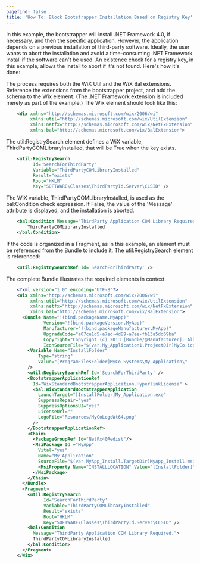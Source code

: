 ```yaml
---
pagefind: false
title: 'How To: Block Bootstrapper Installation Based on Registry Key'
---
```


In this example, the bootstrapper will install .NET Framework 4.0, if necessary, and then the specific application.
However, the application depends on a previous installation of third-party software. Ideally, the user wants to abort 
the installation and avoid a time-consuming .NET Framework install if the software can't be used.  An existence check
for a registry key, in this example, allows the install to abort if it's not found.  Here's how it's done:

The process requires both the WiX Util and the WiX Bal extensions.  Reference the extensions from the bootstrapper
project, and add the schema to the Wix element. (The .NET Framework extension is included merely as part of the example.)
The Wix element should look like this:

```xml
    <Wix xmlns="http://schemas.microsoft.com/wix/2006/wi" 
         xmlns:util="http://schemas.microsoft.com/wix/UtilExtension" 
         xmlns:netfx="http://schemas.microsoft.com/wix/NetFxExtension" 
         xmlns:bal="http://schemas.microsoft.com/wix/BalExtension">
```

The util:RegistrySearch element defines a WiX variable, ThirdPartyCOMLibraryInstalled, that will be True when 
the key exists.

```xml
    <util:RegistrySearch
          Id='SearchForThirdParty' 
          Variable="ThirdPartyCOMLibraryInstalled" 
          Result="exists"
          Root="HKLM"
          Key="SOFTWARE\Classes\ThirdPartyId.Server\CLSID" />
```

The WiX variable, ThirdPartyCOMLibraryInstalled, is used as the bal:Condition check expression.  If False, 
the value of the 'Message' attribute is displayed, and the installation is aborted.

```xml
    <bal:Condition Message="ThirdParty Application COM Library Required.">
        ThirdPartyCOMLibraryInstalled
    </bal:Condition>
```

If the code is organized in a Fragment, as in this example, an element must be referenced from the 
Bundle to include it. The util:RegistrySearch element is referenced:

```xml
    <util:RegistrySearchRef Id='SearchForThirdParty' />
```

The complete Bundle illustrates the required elements in context.

```xml
    <?xml version="1.0" encoding="UTF-8"?>
    <Wix xmlns="http://schemas.microsoft.com/wix/2006/wi" 
         xmlns:util="http://schemas.microsoft.com/wix/UtilExtension" 
         xmlns:netfx="http://schemas.microsoft.com/wix/NetFxExtension" 
         xmlns:bal="http://schemas.microsoft.com/wix/BalExtension">
      <Bundle Name="!(bind.packageName.MyApp)" 
              Version="!(bind.packageVersion.MyApp)" 
              Manufacturer="!(bind.packageManufacturer.MyApp)" 
              UpgradeCode="a07ce1d5-a7ed-4d89-a7ee-fb13a5dd69ba" 
              Copyright="Copyright (c) 2013 [Bundle/@Manufacturer]. All rights reserved."
              IconSourceFile="$(var.My_Application1.ProjectDir)MyCo.ico">
        <Variable Name="InstallFolder" 
            Type="string" 
            Value="[ProgramFilesFolder]MyCo Systems\My_Application\"
        /> 
        <util:RegistrySearchRef Id='SearchForThirdParty' />
        <BootstrapperApplicationRef 
          Id="WixStandardBootstrapperApplication.HyperlinkLicense" >
          <bal:WixStandardBootstrapperApplication 
            LaunchTarget="[InstallFolder]My_Application.exe" 
            SuppressRepair="yes" 
            SuppressOptionsUI="yes"
            LicenseUrl=""
            LogoFile="Resources/MyCoLogoWt64.png"
          />
        </BootstrapperApplicationRef>
        <Chain>
          <PackageGroupRef Id="NetFx40Redist"/>
          <MsiPackage Id ="MyApp" 
            Vital="yes" 
            Name="My Application" 
            SourceFile="$(var.MyApp_Install.TargetDir)MyApp_Install.msi">
            <MsiProperty Name="INSTALLLOCATION" Value="[InstallFolder]" />
          </MsiPackage>
        </Chain>
      </Bundle>
      <Fragment>
        <util:RegistrySearch
              Id='SearchForThirdParty' 
              Variable="ThirdPartyCOMLibraryInstalled" 
              Result="exists"
              Root="HKLM"
              Key="SOFTWARE\Classes\ThirdPartyId.Server\CLSID" />
        <bal:Condition 
          Message="ThirdParty Application COM Library Required.">
          ThirdPartyCOMLibraryInstalled
        </bal:Condition>
      </Fragment>
    </Wix>
```
